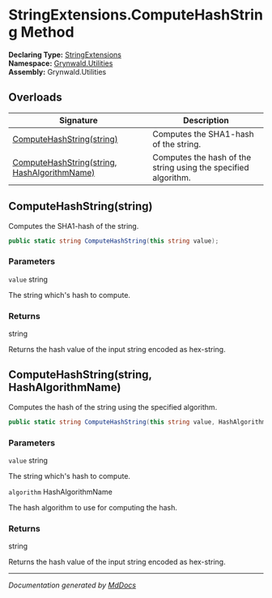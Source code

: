 ﻿<!--  
  <auto-generated>   
    The contents of this file were generated by a tool.  
    Changes to this file may be list if the file is regenerated  
  </auto-generated>   
-->

# StringExtensions.ComputeHashString Method

**Declaring Type:** [StringExtensions](../index.md)  
**Namespace:** [Grynwald.Utilities](../../index.md)  
**Assembly:** Grynwald.Utilities

## Overloads

| Signature                                                                                  | Description                                                    |
| ------------------------------------------------------------------------------------------ | -------------------------------------------------------------- |
| [ComputeHashString(string)](#computehashstringstring)                                      | Computes the SHA1\-hash of the string.                         |
| [ComputeHashString(string, HashAlgorithmName)](#computehashstringstring-hashalgorithmname) | Computes the hash of the string using the specified algorithm. |

## ComputeHashString(string)

Computes the SHA1\-hash of the string.

```csharp
public static string ComputeHashString(this string value);
```

### Parameters

`value`  string

The string which's hash to compute.

### Returns

string

Returns the hash value of the input string encoded as hex\-string.

## ComputeHashString(string, HashAlgorithmName)

Computes the hash of the string using the specified algorithm.

```csharp
public static string ComputeHashString(this string value, HashAlgorithmName algorithm);
```

### Parameters

`value`  string

The string which's hash to compute.

`algorithm`  HashAlgorithmName

The hash algorithm to use for computing the hash.

### Returns

string

Returns the hash value of the input string encoded as hex\-string.

___

*Documentation generated by [MdDocs](https://github.com/ap0llo/mddocs)*
